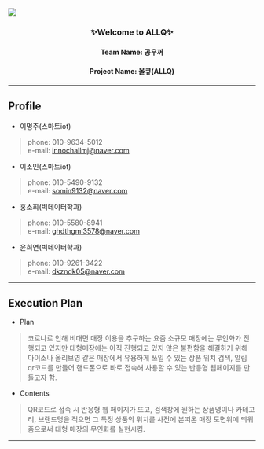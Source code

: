 <img src="https://capsule-render.vercel.app/api?type=waving&color=7BD1D2&height=270&section=header&text=HanBang%20&fontSize=90&fontColor=363636" />


<h3 align="center">✨Welcome to ALLQ✨</h3>
<h4 align="center">Team Name: 공우꺼</h4>
<h4 align="center">Project Name: 올큐(ALLQ)</h4>

-------------------------------------------

## Profile

- 이명주(스마트iot) 
> phone: 010-9634-5012 <br>
> e-mail: innochallmj@naver.com

- 이소민(스마트iot)
> phone: 010-5490-9132 <br>
> e-mail: somin9132@naver.com

- 홍소희(빅데이터학과)
> phone: 010-5580-8941 <br>
> e-mail: ghdthgml3578@naver.com

- 윤희연(빅데이터학과)
> phone: 010-9261-3422 <br>
> e-mail: dkzndk05@naver.com<br>

---------------------------------------

## Execution Plan
- Plan
> 코로나로 인해 비대면 매장 이용을 추구하는 요즘 소규모 매장에는 무인화가 진행되고 있지만 대형매장에는 아직 진행되고 있지 않은 불편함을 해결하기 위해 다이소나 올리브영 같은 매장에서 유용하게 쓰일 수 있는 상품 위치 검색, 알림 qr코드를 만들어 핸드폰으로 바로 접속해 사용할 수 있는 반응형 웹페이지를 만들고자 함. 

- Contents
> QR코드로 접속 시 반응형 웹 페이지가 뜨고, 검색창에 원하는 상품명이나 카테고리, 브랜드명을 적으면 그 특정 상품의 위치를 사전에 본떠온 매장 도면위에 띄워 줌으로써 대형 매장의 무인화를 실현시킴.
 -----------------------------------------------------------------------



